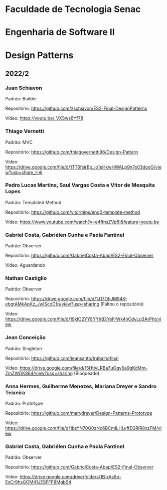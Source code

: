 # Faculdade de Tecnologia Senac 
# Engenharia de Software II
# Design Patterns

## 2022/2

### Juan Schiavon

Padrão: Builder

Repositório: https://github.com/zschiavon/ES2-Final-DesignPatterns

Vídeo: https://youtu.be/_VXSws6Yf78

### Thiago Vernetti

Padrão: MVC

Repositório: https://github.com/thiagovernetti96/Design-Pattern

Vídeo: https://drive.google.com/file/d/1TT6fsirBp_io1eHkwHWALp9n7s03dooG/view?usp=share_link	

### Pedro Lucas Martins, Saul Vargas Costa e Vitor de Mesquita Lopes

Padrão: Templated Method

Repositório: https://github.com/vitormlps/eng2-template-method

Vídeo: https://www.youtube.com/watch?v=e4fthsZVp6I&feature=youtu.be

### Gabriel Costa, Gabriélen Cunha e Paola Fantinel

Padrão: Observer

Repositório: https://github.com/GabrielCosta-Abap/ES2-Final-Observer

Vídeo: Aguardando

### Nathan Castiglio

Padrão: Observer

Repositório: https://drive.google.com/file/d/1J17OhJM94K-ebgtAMkApXz_JwIScoD1p/view?usp=sharing	 (Faltou o repositório)

Vídeo: https://drive.google.com/file/d/19xIO2YYEYYhB2YeFrWk4hCdyLg3ArPht/view

### Jean Conceição

Padrão: Singleton

Repositório: https://github.com/jeansanto/trabalhofinal

Vídeo: https://drive.google.com/file/d/15HtIvLRBa7uOqv6a9gKdMm-ZmZWDK864/view?usp=sharing (Bloqueado)

### Anna Hermes, Guilherme Menezes, Mariana Dreyer e Sandro Teixeira

Padrão: Prototype

Repositório: https://github.com/marydreyer/Design-Patterns-Prototype

Vídeo: https://drive.google.com/file/d/1bsYN70G0zNc6BCmILHLyffEGRlR8xzFM/view

### Gabriel Costa, Gabriélen Cunha e Paola Fantinel

Padrão: Observer

Repositório: https://github.com/GabrielCosta-Abap/ES2-Final-Observer

Vídeo: https://drive.google.com/drive/folders/1B-rAs9o-EsCr9hsGOM41JESFFF8MgbS4
